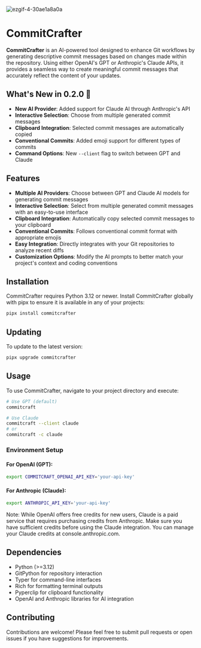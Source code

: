 ![ezgif-4-30ae1a8a0a](https://github.com/mpruvot/CommitCrafter/assets/132161864/ced77a15-5f3b-4e31-9011-26fcbcdfc0ad)

# CommitCrafter

**CommitCrafter** is an AI-powered tool designed to enhance Git workflows by generating descriptive commit messages based on changes made within the repository. Using either OpenAI's GPT or Anthropic's Claude APIs, it provides a seamless way to create meaningful commit messages that accurately reflect the content of your updates.

## What's New in 0.2.0 🎉

- **New AI Provider**: Added support for Claude AI through Anthropic's API
- **Interactive Selection**: Choose from multiple generated commit messages
- **Clipboard Integration**: Selected commit messages are automatically copied
- **Conventional Commits**: Added emoji support for different types of commits
- **Command Options**: New `--client` flag to switch between GPT and Claude

## Features

- **Multiple AI Providers**: Choose between GPT and Claude AI models for generating commit messages
- **Interactive Selection**: Select from multiple generated commit messages with an easy-to-use interface
- **Clipboard Integration**: Automatically copy selected commit messages to your clipboard
- **Conventional Commits**: Follows conventional commit format with appropriate emojis
- **Easy Integration**: Directly integrates with your Git repositories to analyze recent diffs
- **Customization Options**: Modify the AI prompts to better match your project's context and coding conventions

## Installation

CommitCrafter requires Python 3.12 or newer. Install CommitCrafter globally with pipx to ensure it is available in any of your projects:

```bash
pipx install commitcrafter
```

## Updating

To update to the latest version:

```bash
pipx upgrade commitcrafter
```

## Usage

To use CommitCrafter, navigate to your project directory and execute:

```bash
# Use GPT (default)
commitcraft

# Use Claude
commitcraft --client claude
# or
commitcraft -c claude
```

### Environment Setup

#### For OpenAI (GPT):
```bash
export COMMITCRAFT_OPENAI_API_KEY='your-api-key'
```

#### For Anthropic (Claude):
```bash
export ANTHROPIC_API_KEY='your-api-key'
```

Note: While OpenAI offers free credits for new users, Claude is a paid service that requires purchasing credits from Anthropic. Make sure you have sufficient credits before using the Claude integration. You can manage your Claude credits at console.anthropic.com.

## Dependencies

- Python (>=3.12)
- GitPython for repository interaction
- Typer for command-line interfaces
- Rich for formatting terminal outputs
- Pyperclip for clipboard functionality
- OpenAI and Anthropic libraries for AI integration

## Contributing

Contributions are welcome! Please feel free to submit pull requests or open issues if you have suggestions for improvements.